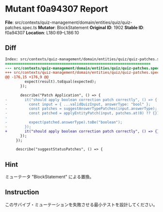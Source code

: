 # Mutant f0a94307 Report

**File**: src/contexts/quiz-management/domain/entities/quiz/quiz-patches.spec.ts
**Mutator**: BlockStatement
**Original ID**: 1902
**Stable ID**: f0a94307
**Location**: L180:69–L186:10

## Diff

```diff
Index: src/contexts/quiz-management/domain/entities/quiz/quiz-patches.spec.ts
===================================================================
--- src/contexts/quiz-management/domain/entities/quiz/quiz-patches.spec.ts	original
+++ src/contexts/quiz-management/domain/entities/quiz/quiz-patches.spec.ts	mutated #1902
@@ -176,15 +176,9 @@
         expect(result).toEqual(expected);
       });
 
       describe("Patch Application", () => {
-        it("should apply boolean correction patch correctly", () => {
-          const input = { ...validQuizInput, answerType: "bool" };
-          const patches = suggestAnswerTypePatches(input.answerType);
-          const patched = applyEntityPatch(input, patches.at(0) ?? {});
-
-          expect(patched.answerType).toBe("boolean");
-        });
+        it("should apply boolean correction patch correctly", () => {});
       });
     });
 
     describe("suggestStatusPatches", () => {
```

## Hint

ミューテータ "BlockStatement" による置換。

## Instruction

このサバイブ・ミューテーションを失敗させる最小テストを設計してください。
